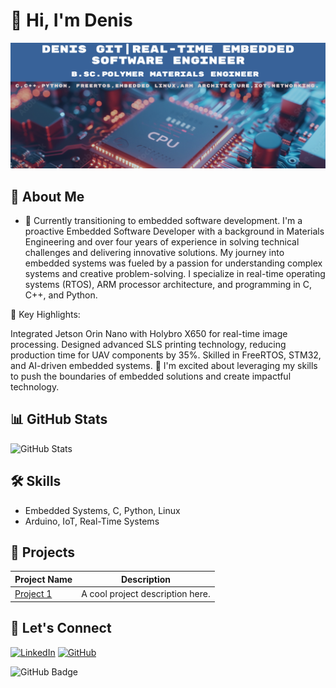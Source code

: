 # 👋 Hi, I'm Denis

![Banner](test.png.png)


## 🚀 About Me
- 🌱 Currently transitioning to embedded software development.
I'm a proactive Embedded Software Developer with a background in Materials Engineering and over four years of experience in solving technical challenges and delivering innovative solutions.
My journey into embedded systems was fueled by a passion for understanding complex systems and creative problem-solving. 
I specialize in real-time operating systems (RTOS), ARM processor architecture, and programming in C, C++, and Python.

📌 Key Highlights:

Integrated Jetson Orin Nano with Holybro X650 for real-time image processing.
Designed advanced SLS printing technology, reducing production time for UAV components by 35%.
Skilled in FreeRTOS, STM32, and AI-driven embedded systems.
🚀 I'm excited about leveraging my skills to push the boundaries of embedded solutions and create impactful technology.

## 📊 GitHub Stats
![GitHub Stats](https://github-readme-stats.vercel.app/api?username=DenisGit6&show_icons=true)

## 🛠️ Skills
- Embedded Systems, C, Python, Linux
- Arduino, IoT, Real-Time Systems

## 📂 Projects
| Project Name | Description |
|--------------|-------------|
| [Project 1](#) | A cool project description here. |

## 🎨 Let's Connect
[![LinkedIn](https://img.shields.io/badge/LinkedIn-Connect-blue)](www.linkedin.com/in/denis-ivanilov-developer)
[![GitHub](https://img.shields.io/badge/GitHub-DenisGit6-lightgrey)](https://github.com/DenisGit6)


![GitHub Badge](https://img.shields.io/badge/GitHub-DenisGit6-blue)


